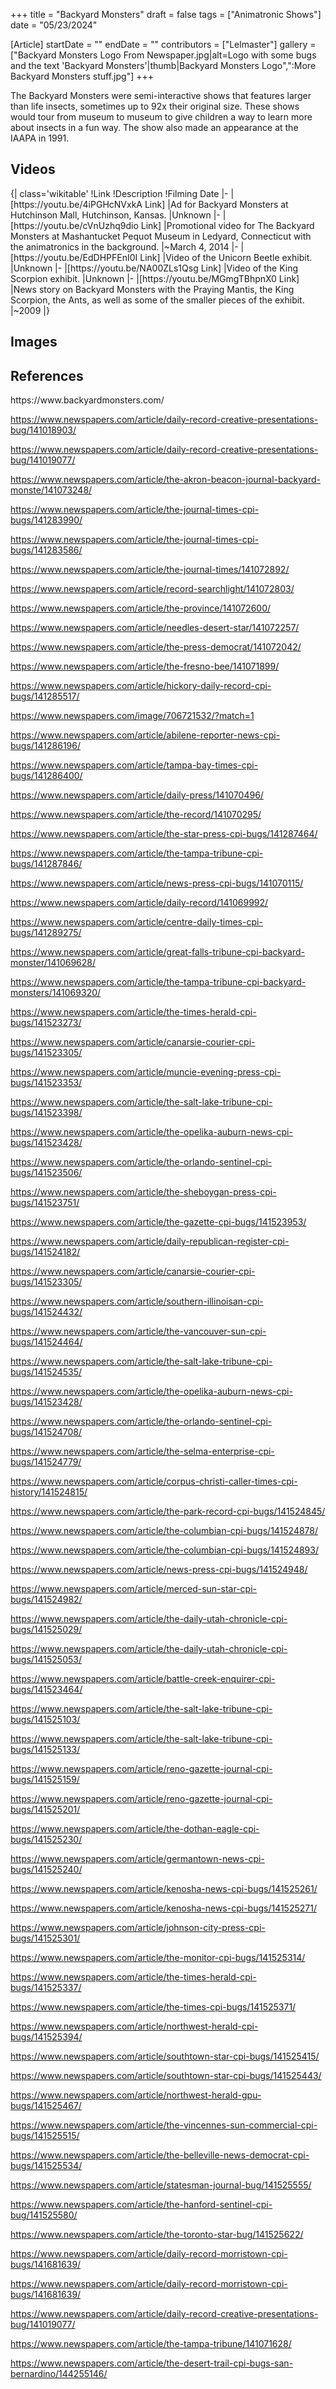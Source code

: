 +++
title = "Backyard Monsters"
draft = false
tags = ["Animatronic Shows"]
date = "05/23/2024"

[Article]
startDate = ""
endDate = ""
contributors = ["Lelmaster"]
gallery = ["Backyard Monsters Logo From Newspaper.jpg|alt=Logo with some bugs and the text 'Backyard Monsters'|thumb|Backyard Monsters Logo",":More Backyard Monsters stuff.jpg"]
+++

The Backyard Monsters were semi-interactive shows that features larger than life insects, sometimes up to 92x their original size. These shows would tour from museum to museum to give children a way to learn more about insects in a fun way. The show also made an appearance at the IAAPA in 1991.


<h2> Videos </h2>
{| class='wikitable'
!Link
!Description
!Filming Date
|-
|[https://youtu.be/4iPGHcNVxkA Link]
|Ad for Backyard Monsters at Hutchinson Mall, Hutchinson, Kansas.
|Unknown
|-
|[https://youtu.be/cVnUzhq9dio Link]
|Promotional video for The Backyard Monsters at Mashantucket Pequot Museum in Ledyard, Connecticut with the animatronics in the background.
|~March 4, 2014
|-
|[https://youtu.be/EdDHPFEnI0I Link]
|Video of the Unicorn Beetle exhibit.
|Unknown
|-
|[https://youtu.be/NA00ZLs1Qsg Link]
|Video of the King Scorpion exhibit.
|Unknown
|-
|[https://youtu.be/MGmgTBhpnX0 Link]
|News story on Backyard Monsters with the Praying Mantis, the King Scorpion, the Ants, as well as some of the smaller pieces of the exhibit.
|~2009
|}

<h2> Images </h2>




<h2> References </h2>
https://www.backyardmonsters.com/

https://www.newspapers.com/article/daily-record-creative-presentations-bug/141018903/

https://www.newspapers.com/article/daily-record-creative-presentations-bug/141019077/

https://www.newspapers.com/article/the-akron-beacon-journal-backyard-monste/141073248/

https://www.newspapers.com/article/the-journal-times-cpi-bugs/141283990/

https://www.newspapers.com/article/the-journal-times-cpi-bugs/141283586/

https://www.newspapers.com/article/the-journal-times/141072892/

https://www.newspapers.com/article/record-searchlight/141072803/

https://www.newspapers.com/article/the-province/141072600/

https://www.newspapers.com/article/needles-desert-star/141072257/

https://www.newspapers.com/article/the-press-democrat/141072042/

https://www.newspapers.com/article/the-fresno-bee/141071899/

https://www.newspapers.com/article/hickory-daily-record-cpi-bugs/141285517/

https://www.newspapers.com/image/706721532/?match=1

https://www.newspapers.com/article/abilene-reporter-news-cpi-bugs/141286196/

https://www.newspapers.com/article/tampa-bay-times-cpi-bugs/141286400/

https://www.newspapers.com/article/daily-press/141070496/

https://www.newspapers.com/article/the-record/141070295/

https://www.newspapers.com/article/the-star-press-cpi-bugs/141287464/

https://www.newspapers.com/article/the-tampa-tribune-cpi-bugs/141287846/

https://www.newspapers.com/article/news-press-cpi-bugs/141070115/

https://www.newspapers.com/article/daily-record/141069992/

https://www.newspapers.com/article/centre-daily-times-cpi-bugs/141289275/

https://www.newspapers.com/article/great-falls-tribune-cpi-backyard-monster/141069628/

https://www.newspapers.com/article/the-tampa-tribune-cpi-backyard-monsters/141069320/

https://www.newspapers.com/article/the-times-herald-cpi-bugs/141523273/

https://www.newspapers.com/article/canarsie-courier-cpi-bugs/141523305/

https://www.newspapers.com/article/muncie-evening-press-cpi-bugs/141523353/

https://www.newspapers.com/article/the-salt-lake-tribune-cpi-bugs/141523398/

https://www.newspapers.com/article/the-opelika-auburn-news-cpi-bugs/141523428/

https://www.newspapers.com/article/the-orlando-sentinel-cpi-bugs/141523506/

https://www.newspapers.com/article/the-sheboygan-press-cpi-bugs/141523751/

https://www.newspapers.com/article/the-gazette-cpi-bugs/141523953/

https://www.newspapers.com/article/daily-republican-register-cpi-bugs/141524182/

https://www.newspapers.com/article/canarsie-courier-cpi-bugs/141523305/

https://www.newspapers.com/article/southern-illinoisan-cpi-bugs/141524432/

https://www.newspapers.com/article/the-vancouver-sun-cpi-bugs/141524464/

https://www.newspapers.com/article/the-salt-lake-tribune-cpi-bugs/141524535/

https://www.newspapers.com/article/the-opelika-auburn-news-cpi-bugs/141523428/

https://www.newspapers.com/article/the-orlando-sentinel-cpi-bugs/141524708/

https://www.newspapers.com/article/the-selma-enterprise-cpi-bugs/141524779/

https://www.newspapers.com/article/corpus-christi-caller-times-cpi-history/141524815/

https://www.newspapers.com/article/the-park-record-cpi-bugs/141524845/

https://www.newspapers.com/article/the-columbian-cpi-bugs/141524878/

https://www.newspapers.com/article/the-columbian-cpi-bugs/141524893/

https://www.newspapers.com/article/news-press-cpi-bugs/141524948/

https://www.newspapers.com/article/merced-sun-star-cpi-bugs/141524982/

https://www.newspapers.com/article/the-daily-utah-chronicle-cpi-bugs/141525029/

https://www.newspapers.com/article/the-daily-utah-chronicle-cpi-bugs/141525053/

https://www.newspapers.com/article/battle-creek-enquirer-cpi-bugs/141523464/

https://www.newspapers.com/article/the-salt-lake-tribune-cpi-bugs/141525103/

https://www.newspapers.com/article/the-salt-lake-tribune-cpi-bugs/141525133/

https://www.newspapers.com/article/reno-gazette-journal-cpi-bugs/141525159/

https://www.newspapers.com/article/reno-gazette-journal-cpi-bugs/141525201/

https://www.newspapers.com/article/the-dothan-eagle-cpi-bugs/141525230/

https://www.newspapers.com/article/germantown-news-cpi-bugs/141525240/

https://www.newspapers.com/article/kenosha-news-cpi-bugs/141525261/

https://www.newspapers.com/article/kenosha-news-cpi-bugs/141525271/

https://www.newspapers.com/article/johnson-city-press-cpi-bugs/141525301/

https://www.newspapers.com/article/the-monitor-cpi-bugs/141525314/

https://www.newspapers.com/article/the-times-herald-cpi-bugs/141525337/

https://www.newspapers.com/article/the-times-cpi-bugs/141525371/

https://www.newspapers.com/article/northwest-herald-cpi-bugs/141525394/

https://www.newspapers.com/article/southtown-star-cpi-bugs/141525415/

https://www.newspapers.com/article/southtown-star-cpi-bugs/141525443/

https://www.newspapers.com/article/northwest-herald-gpu-bugs/141525467/

https://www.newspapers.com/article/the-vincennes-sun-commercial-cpi-bugs/141525515/

https://www.newspapers.com/article/the-belleville-news-democrat-cpi-bugs/141525534/

https://www.newspapers.com/article/statesman-journal-bug/141525555/

https://www.newspapers.com/article/the-hanford-sentinel-cpi-bug/141525580/

https://www.newspapers.com/article/the-toronto-star-bug/141525622/

https://www.newspapers.com/article/daily-record-morristown-cpi-bugs/141681639/

https://www.newspapers.com/article/daily-record-morristown-cpi-bugs/141681639/

https://www.newspapers.com/article/daily-record-creative-presentations-bug/141019077/

https://www.newspapers.com/article/the-tampa-tribune/141071628/



https://www.newspapers.com/article/the-desert-trail-cpi-bugs-san-bernardino/144255146/